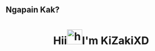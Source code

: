 ## Ngapain Kak?

<h1 align="center"> Hii<img src="https://user-images.githubusercontent.com/1303154/88677602-1635ba80-d120-11ea-84d8-d263ba5fc3c0.gif" width="40px" alt="hi"><ppbr>I'm KiZakiXD</h1>
